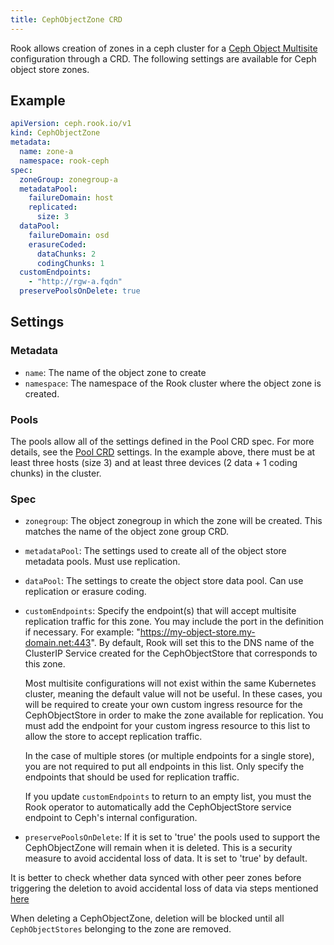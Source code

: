 ```yaml
---
title: CephObjectZone CRD
---
```


Rook allows creation of zones in a ceph cluster for a [Ceph Object Multisite](../../Storage-Configuration/Object-Storage-RGW/ceph-object-multisite.md)
 configuration through a CRD. The following settings are available for Ceph object store zones.

## Example

```yaml
apiVersion: ceph.rook.io/v1
kind: CephObjectZone
metadata:
  name: zone-a
  namespace: rook-ceph
spec:
  zoneGroup: zonegroup-a
  metadataPool:
    failureDomain: host
    replicated:
      size: 3
  dataPool:
    failureDomain: osd
    erasureCoded:
      dataChunks: 2
      codingChunks: 1
  customEndpoints:
    - "http://rgw-a.fqdn"
  preservePoolsOnDelete: true
```

## Settings

### Metadata

* `name`: The name of the object zone to create
* `namespace`: The namespace of the Rook cluster where the object zone is created.

### Pools

The pools allow all of the settings defined in the Pool CRD spec. For more details, see the [Pool CRD](../Block-Storage/ceph-block-pool-crd.md) settings. In the example above, there must be at least three hosts (size 3) and at least three devices (2 data + 1 coding chunks) in the cluster.

### Spec

* `zonegroup`: The object zonegroup in which the zone will be created. This matches the name of the object zone group CRD.
* `metadataPool`: The settings used to create all of the object store metadata pools. Must use replication.
* `dataPool`: The settings to create the object store data pool. Can use replication or erasure coding.
* `customEndpoints`:  Specify the endpoint(s) that will accept multisite replication traffic for this zone. You may include the port in the definition if necessary. For example: "https://my-object-store.my-domain.net:443". By default, Rook will set this to the DNS name of the ClusterIP Service created for the CephObjectStore that corresponds to this zone.

  Most multisite configurations will not exist within the same Kubernetes cluster, meaning the default value will not be useful. In these cases, you will be required to create your own custom ingress resource for the CephObjectStore in order to make the zone available for replication. You must add the endpoint for your custom ingress resource to this list to allow the store to accept replication traffic.

  In the case of multiple stores (or multiple endpoints for a single store), you are not required to put all endpoints in this list. Only specify the endpoints that should be used for replication traffic.

  If you update `customEndpoints` to return to an empty list, you must the Rook operator to automatically add the CephObjectStore service endpoint to Ceph's internal configuration.

 * `preservePoolsOnDelete`: If it is set to 'true' the pools used to support the CephObjectZone will remain when it is deleted. This is a security measure to avoid accidental loss of data. It is set to 'true' by default.

  It is better to check whether data synced with other peer zones before triggering the deletion to avoid accidental loss of data via steps mentioned [here](https://docs.ceph.com/en/latest/radosgw/multisite/#check-synchronization-status)

  When deleting a CephObjectZone, deletion will be blocked until all `CephObjectStores` belonging to the zone are removed.
